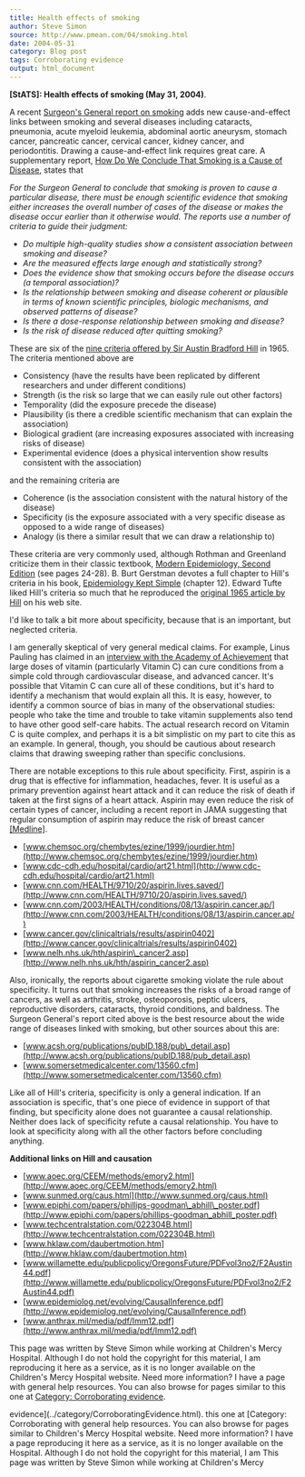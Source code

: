 ```yaml
---
title: Health effects of smoking
author: Steve Simon
source: http://www.pmean.com/04/smoking.html
date: 2004-05-31
category: Blog post
tags: Corroborating evidence
output: html_document
---
```

**[StATS]: Health effects of smoking (May 31,
2004)**.

A recent [Surgeon\'s General report on
smoking](http://www.surgeongeneral.gov/library/smokingconsequences/)
adds new cause-and-effect links between smoking and several diseases
including cataracts, pneumonia, acute myeloid leukemia, abdominal aortic
aneurysm, stomach cancer, pancreatic cancer, cervical cancer, kidney
cancer, and periodontitis. Drawing a cause-and-effect link requires
great care. A supplementary report, [How Do We Conclude That Smoking is
a Cause of
Disease](http://www.cdc.gov/tobacco/sgr/sgr_2004/Factsheets/10.htm),
states that

*For the Surgeon General to conclude that smoking is proven to cause a
particular disease, there must be enough scientific evidence that
smoking either increases the overall number of cases of the disease or
makes the disease occur earlier than it otherwise would. The reports use
a number of criteria to guide their judgment:*

-   *Do multiple high-quality studies show a consistent association
    between smoking and disease?*
-   *Are the measured effects large enough and statistically strong?*
-   *Does the evidence show that smoking occurs before the disease
    occurs (a temporal association)?*
-   *Is the relationship between smoking and disease coherent or
    plausible in terms of known scientific principles, biologic
    mechanisms, and observed patterns of disease?*
-   *Is there a dose-response relationship between smoking and disease?*
-   *Is the risk of disease reduced after quitting smoking?*

These are six of the [nine criteria offered by Sir Austin Bradford
Hill](../ask/causation.asp) in 1965. The criteria mentioned above are

-   Consistency (have the results have been replicated by different
    researchers and under different conditions)
-   Strength (is the risk so large that we can easily rule out other
    factors)
-   Temporality (did the exposure precede the disease)
-   Plausibility (is there a credible scientific mechanism that can
    explain the association)
-   Biological gradient (are increasing exposures associated with
    increasing risks of disease)
-   Experimental evidence (does a physical intervention show results
    consistent with the association)

and the remaining criteria are

-   Coherence (is the association consistent with the natural history of
    the disease)
-   Specificity (is the exposure associated with a very specific disease
    as opposed to a wide range of diseases)
-   Analogy (is there a similar result that we can draw a relationship
    to)

These criteria are very commonly used, although Rothman and Greenland
criticize them in their classic textbook, [Modern Epidemiology, Second
Edition](http://www.lww.com/iproduct/?0-316-75780-2) (see pages 24-28).
B. Burt Gerstman devotes a full chapter to Hill\'s criteria in his book,
[Epidemiology Kept
Simple](http://www.wiley.com/WileyCDA/WileyTitle/productCd-0471400289.html)
(chapter 12). Edward Tufte liked Hill\'s criteria so much that he
reproduced the [original 1965 article by
Hill](http://www.edwardtufte.com/tufte/hill) on his web site.

I\'d like to talk a bit more about specificity, because that is an
important, but neglected criteria.

I am generally skeptical of very general medical claims. For example,
Linus Pauling has claimed in an [interview with the Academy of
Achievement](http://www.achievement.org/autodoc/page/pau0int-4?hb=0)
that large doses of vitamin (particularly Vitamin C) can cure conditions
from a simple cold through cardiovascular disease, and advanced cancer.
It\'s possible that Vitamin C can cure all of these conditions, but
it\'s hard to identify a mechanism that would explain all this. It is
easy, however, to identify a common source of bias in many of the
observational studies: people who take the time and trouble to take
vitamin supplements also tend to have other good self-care habits. The
actual research record on Vitamin C is quite complex, and perhaps it is
a bit simplistic on my part to cite this as an example. In general,
though, you should be cautious about research claims that drawing
sweeping rather than specific conclusions.

There are notable exceptions to this rule about specificity. First,
aspirin is a drug that is effective for inflammation, headaches, fever.
It is useful as a primary prevention against heart attack and it can
reduce the risk of death if taken at the first signs of a heart attack.
Aspirin may even reduce the risk of certain types of cancer, including a
recent report in JAMA suggesting that regular consumption of aspirin may
reduce the risk of breast cancer
[\[Medline\]](http://www.ncbi.nlm.nih.gov/entrez/query.fcgi?cmd=retrieve&db=pubmed&list_uids=15161893&dopt=Abstract).

-   [www.chemsoc.org/chembytes/ezine/1999/jourdier.htm](http://www.chemsoc.org/chembytes/ezine/1999/jourdier.htm)
-   [www.cdc-cdh.edu/hospital/cardio/art21.html](http://www.cdc-cdh.edu/hospital/cardio/art21.html)
-   [www.cnn.com/HEALTH/9710/20/aspirin.lives.saved/](http://www.cnn.com/HEALTH/9710/20/aspirin.lives.saved/)
-   [www.cnn.com/2003/HEALTH/conditions/08/13/aspirin.cancer.ap/](http://www.cnn.com/2003/HEALTH/conditions/08/13/aspirin.cancer.ap/)
-   [www.cancer.gov/clinicaltrials/results/aspirin0402](http://www.cancer.gov/clinicaltrials/results/aspirin0402)
-   [www.nelh.nhs.uk/hth/aspirin\_cancer2.asp](http://www.nelh.nhs.uk/hth/aspirin_cancer2.asp)

Also, ironically, the reports about cigarette smoking violate the rule
about specificity. It turns out that smoking increases the risks of a
broad range of cancers, as well as arthritis, stroke, osteoporosis,
peptic ulcers, reproductive disorders, cataracts, thyroid conditions,
and baldness. The Surgeon General\'s report cited above is the best
resource about the wide range of diseases linked with smoking, but other
sources about this are:

-   [www.acsh.org/publications/pubID.188/pub\_detail.asp](http://www.acsh.org/publications/pubID.188/pub_detail.asp)
-   [www.somersetmedicalcenter.com/13560.cfm](http://www.somersetmedicalcenter.com/13560.cfm)

Like all of Hill\'s criteria, specificity is only a general indication.
If an association is specific, that\'s one piece of evidence in support
of that finding, but specificity alone does not guarantee a causal
relationship. Neither does lack of specificity refute a causal
relationship. You have to look at specificity along with all the other
factors before concluding anything.

**Additional links on Hill and causation**

-   [www.aoec.org/CEEM/methods/emory2.html](http://www.aoec.org/CEEM/methods/emory2.html)
-   [www.sunmed.org/caus.html](http://www.sunmed.org/caus.html)
-   [www.epiphi.com/papers/phillips-goodman\_abhill\_poster.pdf](http://www.epiphi.com/papers/phillips-goodman_abhill_poster.pdf)
-   [www.techcentralstation.com/022304B.html](http://www.techcentralstation.com/022304B.html)
-   [www.hklaw.com/daubertmotion.htm](http://www.hklaw.com/daubertmotion.htm)
-   [www.willamette.edu/publicpolicy/OregonsFuture/PDFvol3no2/F2Austin44.pdf](http://www.willamette.edu/publicpolicy/OregonsFuture/PDFvol3no2/F2Austin44.pdf)
-   [www.epidemiolog.net/evolving/CausalInference.pdf](http://www.epidemiolog.net/evolving/CausalInference.pdf)
-   [www.anthrax.mil/media/pdf/Imm12.pdf](http://www.anthrax.mil/media/pdf/Imm12.pdf)

This page was written by Steve Simon while working at Children\'s Mercy
Hospital. Although I do not hold the copyright for this material, I am
reproducing it here as a service, as it is no longer available on the
Children\'s Mercy Hospital website. Need more information? I have a page
with general help resources. You can also browse for pages similar to
this one at [Category: Corroborating
evidence](../category/CorroboratingEvidence.html).
<!---More--->
evidence](../category/CorroboratingEvidence.html).
this one at [Category: Corroborating
with general help resources. You can also browse for pages similar to
Children\'s Mercy Hospital website. Need more information? I have a page
reproducing it here as a service, as it is no longer available on the
Hospital. Although I do not hold the copyright for this material, I am
This page was written by Steve Simon while working at Children\'s Mercy

<!---Do not use
**[StATS]: Health effects of smoking (May 31,
This page was written by Steve Simon while working at Children\'s Mercy
Hospital. Although I do not hold the copyright for this material, I am
reproducing it here as a service, as it is no longer available on the
Children\'s Mercy Hospital website. Need more information? I have a page
with general help resources. You can also browse for pages similar to
this one at [Category: Corroborating
evidence](../category/CorroboratingEvidence.html).
--->

